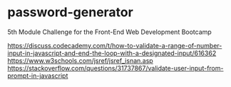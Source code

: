 # password-generator
5th Module Challenge for the Front-End Web Development Bootcamp


https://discuss.codecademy.com/t/how-to-validate-a-range-of-number-input-in-javascript-and-end-the-loop-with-a-designated-input/616362
https://www.w3schools.com/jsref/jsref_isnan.asp
https://stackoverflow.com/questions/31737867/validate-user-input-from-prompt-in-javascript
